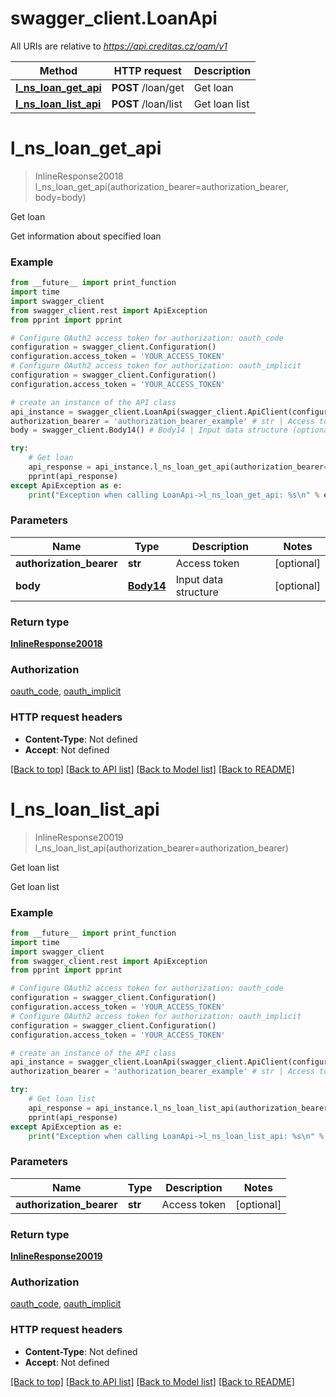 # swagger_client.LoanApi

All URIs are relative to *https://api.creditas.cz/oam/v1*

Method | HTTP request | Description
------------- | ------------- | -------------
[**l_ns_loan_get_api**](LoanApi.md#l_ns_loan_get_api) | **POST** /loan/get | Get loan
[**l_ns_loan_list_api**](LoanApi.md#l_ns_loan_list_api) | **POST** /loan/list | Get loan list


# **l_ns_loan_get_api**
> InlineResponse20018 l_ns_loan_get_api(authorization_bearer=authorization_bearer, body=body)

Get loan

Get information about specified loan

### Example
```python
from __future__ import print_function
import time
import swagger_client
from swagger_client.rest import ApiException
from pprint import pprint

# Configure OAuth2 access token for authorization: oauth_code
configuration = swagger_client.Configuration()
configuration.access_token = 'YOUR_ACCESS_TOKEN'
# Configure OAuth2 access token for authorization: oauth_implicit
configuration = swagger_client.Configuration()
configuration.access_token = 'YOUR_ACCESS_TOKEN'

# create an instance of the API class
api_instance = swagger_client.LoanApi(swagger_client.ApiClient(configuration))
authorization_bearer = 'authorization_bearer_example' # str | Access token (optional)
body = swagger_client.Body14() # Body14 | Input data structure (optional)

try:
    # Get loan
    api_response = api_instance.l_ns_loan_get_api(authorization_bearer=authorization_bearer, body=body)
    pprint(api_response)
except ApiException as e:
    print("Exception when calling LoanApi->l_ns_loan_get_api: %s\n" % e)
```

### Parameters

Name | Type | Description  | Notes
------------- | ------------- | ------------- | -------------
 **authorization_bearer** | **str**| Access token | [optional] 
 **body** | [**Body14**](Body14.md)| Input data structure | [optional] 

### Return type

[**InlineResponse20018**](InlineResponse20018.md)

### Authorization

[oauth_code](../README.md#oauth_code), [oauth_implicit](../README.md#oauth_implicit)

### HTTP request headers

 - **Content-Type**: Not defined
 - **Accept**: Not defined

[[Back to top]](#) [[Back to API list]](../README.md#documentation-for-api-endpoints) [[Back to Model list]](../README.md#documentation-for-models) [[Back to README]](../README.md)

# **l_ns_loan_list_api**
> InlineResponse20019 l_ns_loan_list_api(authorization_bearer=authorization_bearer)

Get loan list

Get loan list

### Example
```python
from __future__ import print_function
import time
import swagger_client
from swagger_client.rest import ApiException
from pprint import pprint

# Configure OAuth2 access token for authorization: oauth_code
configuration = swagger_client.Configuration()
configuration.access_token = 'YOUR_ACCESS_TOKEN'
# Configure OAuth2 access token for authorization: oauth_implicit
configuration = swagger_client.Configuration()
configuration.access_token = 'YOUR_ACCESS_TOKEN'

# create an instance of the API class
api_instance = swagger_client.LoanApi(swagger_client.ApiClient(configuration))
authorization_bearer = 'authorization_bearer_example' # str | Access token (optional)

try:
    # Get loan list
    api_response = api_instance.l_ns_loan_list_api(authorization_bearer=authorization_bearer)
    pprint(api_response)
except ApiException as e:
    print("Exception when calling LoanApi->l_ns_loan_list_api: %s\n" % e)
```

### Parameters

Name | Type | Description  | Notes
------------- | ------------- | ------------- | -------------
 **authorization_bearer** | **str**| Access token | [optional] 

### Return type

[**InlineResponse20019**](InlineResponse20019.md)

### Authorization

[oauth_code](../README.md#oauth_code), [oauth_implicit](../README.md#oauth_implicit)

### HTTP request headers

 - **Content-Type**: Not defined
 - **Accept**: Not defined

[[Back to top]](#) [[Back to API list]](../README.md#documentation-for-api-endpoints) [[Back to Model list]](../README.md#documentation-for-models) [[Back to README]](../README.md)

